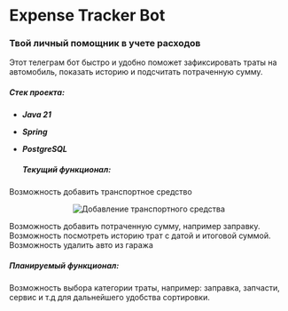 # Expense Tracker Bot
### Твой личный помощник в учете расходов



Этот телеграм бот быстро и удобно поможет зафиксировать траты на автомобиль, показать историю и подсчитать потраченную сумму. 

##### Стек проекта:
   
* ***Java 21***
 
* ***Spring***

* ***PostgreSQL***



  #####   Текущий функционал: 

Возможность добавить транспортное средство
<p align="center">
  <img src="https://github.com/17Lexy/ExpenseTracker/assets/135131851/a98f104f-9814-4449-977c-8469c36f4ba1" alt="Добавление транспортного средства"/>
</p>

Возможность добавить потраченную сумму, например заправку.
Возможность посмотреть историю трат с датой и итоговой суммой.
Возможность удалить авто из гаража

#####   Планируемый функционал: 
Возможность выбора категории траты, например: заправка, запчасти, сервис и т.д для дальнейшего удобства сортировки.

